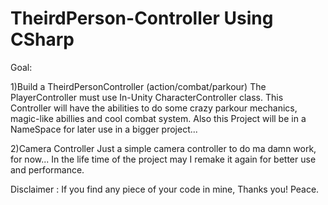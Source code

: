 # TheirdPerson-Controller Using CSharp

Goal: 

1)Build a TheirdPersonController (action/combat/parkour)
      The PlayerController must use In-Unity CharacterController class.
      This Controller will have the abilities to do some crazy parkour mechanics, magic-like abillies and cool combat system.
      Also this Project will be in a NameSpace for later use in a bigger project...
  
2)Camera Controller
      Just a simple camera controller to do ma damn work, for now...
      In the life time of the project may I remake it again for better use and performance.


Disclaimer : 
   If you find any piece of your code in mine, Thanks you!
   Peace.
